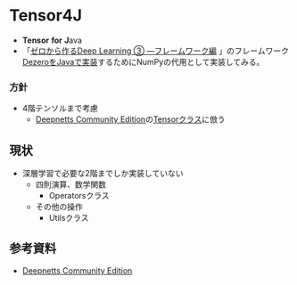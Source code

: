
# Tensor4J
- **Tensor** **for** **J**ava
- 「[ゼロから作るDeep Learning ③ ―フレームワーク編](https://github.com/oreilly-japan/deep-learning-from-scratch-3)
  」のフレームワーク[DezeroをJavaで実装](https://github.com/zawashin/DeZero4j/tree/main)するためにNumPyの代用として実装してみる。

### 方針
- 4階テンソルまで考慮
  - [Deepnetts Community Edition](https://github.com/deepnetts/deepnetts-communityedition)の[Tensorクラス](https://github.com/deepnetts/deepnetts-communityedition/blob/community-visrec/deepnetts-core/src/main/java/deepnetts/util/Tensor.java)に倣う

## 現状

- 深層学習で必要な2階までしか実装していない
  - 四則演算、数学関数
    - Operatorsクラス
  - その他の操作
    - Utilsクラス

## 参考資料
- [Deepnetts Community Edition](https://github.com/deepnetts/deepnetts-communityedition) 
